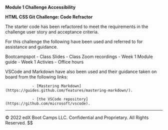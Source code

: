 

**Module 1 Challenge Accessibility**



**HTML CSS Git Challenge: Code Refractor**

The starter code has been refactored to meet the requirements in the challenge user story and acceptance criteria.

For this challenge the following have been used and referred to for assistance and guidance.

Bootcampspot - Class Slides - Class Zoom recordings - Week 1 Module guide - Week 1 Activies - Office hours

VSCode and Markdown have also been used and their guidance taken on board from the following links:

                - [Mastering Markdown](https://guides.github.com/features/mastering-markdown/).

                - [the VSCode repository](https://github.com/microsoft/vscode).

---

© 2022 edX Boot Camps LLC. Confidential and Proprietary. All Rights Reserved.
$$
